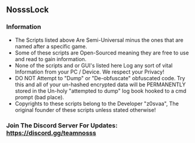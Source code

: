 ## NosssLock

### Information
* The Scripts listed above Are Semi-Universal minus the ones that are named after a specific game.
* Some of these scripts are Open-Sourced meaning they are free to use and read to gain information.
* None of the scripts and or GUI's listed here Log any sort of vital Information from your PC / Device. We respect your Privacy!
* DO NOT Attempt to "Dump" or "De-obfuscate" obfuscated code. Try this and all of your un-hashed encrypted data will be PERMANENTLY stored in the Un-holy "attempted to dump" log book hooked to a cmd prompt (bad place).
* Copyrights to these scripts belong to the Developer "z0svaa", The original founder of these scripts unless stated otherwise!

### Join The Discord Server For Updates: https://discord.gg/teamnosss
